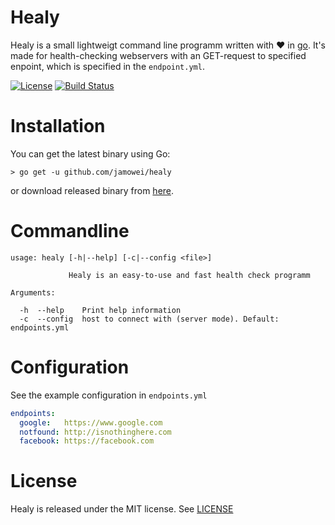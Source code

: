 # Healy
Healy is a small lightweigt command line programm written with ❤️ in [go](https://golang.org).
It's made for health-checking webservers with an GET-request to specified enpoint, which is specified in the `endpoint.yml`.

[![License](https://img.shields.io/badge/license-MIT-brightgreen.svg?style=flat-square)](https://github.com/jamowei/healy/blob/master/LICENSE)
[![Build Status](https://travis-ci.com/jamowei/healy.svg?branch=master)](https://travis-ci.com/jamowei/healy)
# Installation

You can get the latest binary using Go:

`> go get -u github.com/jamowei/healy`

or download released binary from [here](https://github.com/jamowei/healy/releases/latest).

# Commandline

```
usage: healy [-h|--help] [-c|--config <file>]

             Healy is an easy-to-use and fast health check programm

Arguments:

  -h  --help    Print help information
  -c  --config  host to connect with (server mode). Default: endpoints.yml
```

# Configuration

See the example configuration in `endpoints.yml`
```yml
endpoints:
  google:   https://www.google.com
  notfound: http://isnothinghere.com
  facebook: https://facebook.com
```

# License

Healy is released under the MIT license. See [LICENSE](https://github.com/jamowei/healy/blob/master/LICENSE)